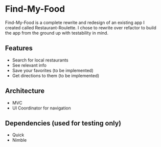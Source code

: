# Find-My-Food
Find-My-Food is a complete rewrite and redesign of an existing app I created called Restaurant-Roulette. I chose to rewrite over refactor to build the app from the ground up with testability in mind. 

## Features
* Search for local restaurants
* See relevant info
* Save your favorites (to be implemented)
* Get directions to them (to be implemented)

## Architecture
* MVC 
* UI Coordinator for navigation 

## Dependencies (used for testing only)
* Quick
* Nimble
